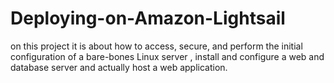 # Deploying-on-Amazon-Lightsail
on this project it is about how to access, secure, and perform the initial configuration of a bare-bones Linux server , install and configure a web and database server and actually host a web application.

